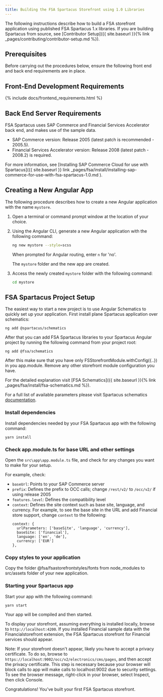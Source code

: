 ```yaml
---
title: Building the FSA Spartacus Storefront using 1.0 Libraries
---
```


The following instructions describe how to build a FSA storefront application using published FSA Spartacus 1.x libraries. If you are building Spartacus from source, see [Contributor Setup]({{ site.baseurl }}{% link _pages/contributing/contributor-setup.md %}).

## Prerequisites

Before carrying out the procedures below, ensure the following front end and back end requirements are in place.

## Front-End Development Requirements

{% include docs/frontend_requirements.html %}

## Back End Server Requirements

FSA Spartacus uses SAP Commerce and Financial Services Accelerator back end, and makes use of the sample data.

- SAP Commerce version: Release 2005 (latest patch is recommended - 2005.5).
- Financial Services Accelerator version: Release 2008 (latest patch - 2008.2) is required.

For more information, see [Installing SAP Commerce Cloud for use with Spartacus]({{ site.baseurl }} link _pages/fsa/install/installing-sap-commerce-for-use-with-fsa-spartacus-1.0.md ). 

## Creating a New Angular App

The following procedure describes how to create a new Angular application with the name `mystore`.

1. Open a terminal or command prompt window at the location of your choice.

2. Using the Angular CLI, generate a new Angular application with the following command:

   ```bash
   ng new mystore --style=scss
   ```

   When prompted for Angular routing, enter `n` for 'no'.

   The `mystore` folder and the new app are created.

4.  Access the newly created `mystore` folder with the following command:

     ```bash
     cd mystore
     ```

## FSA Spartacus Project Setup

The easiest way to start a new project is to use Angular Schematics to quickly set up your application. 
First install plane Spartacus application over schematics:
```shell
ng add @spartacus/schematics
```

After that you can add FSA Spartacus libraries to your Spartacus Angular project by running the following command from your project root:

```shell
ng add @fsa/schematics
```
After this make sure that you have only FSStorefrontModule.withConfig({..}) in you app.module. Remove any other storefront module configuration you have.

For the detailed explanation visit [FSA Schematics]({{ site.baseurl }}{% link _pages/fsa/install/fsa-schematics.md %}).

For a full list of available parameters please visit Spartacus schematics [documentation](https://github.com/SAP/spartacus/tree/develop/projects/schematics).


### Install dependencies ###  

Install dependencies needed by your FSA Spartacus app with the following command:

```
yarn install
```

### Check app.module.ts for base URL and other settings ###

Open the `src\app\app.module.ts` file, and check for any changes you want to make for your setup. 

For example, check:
- `baseUrl`: Points to your SAP Commerce server
- `prefix`: Defines the prefix to OCC calls; change `/rest/v2/` to `/occ/v2/` if using release 2005
- `features.level`: Defines the compatibility level
- `context`: Defines the site context such as base site, language, and currency. For example, to see the base site in the URL and add Financial store support, change `context` to the following:
   ```
   context: {
     urlParameters: ['baseSite', 'language', 'currency'],
     baseSite: ['financial'],
     language: ['en', 'de'],
     currency: ['EUR']
   },
   ```
  
### Copy styles to your application ###

Copy the folder @fsa/fsastorefrontstyles/fonts from node_modules to src/assets folder of your new application.

### Starting your Spartacus app ###  

Start your app with the following command:

```
yarn start
```

Your app will be compiled and then started.

To display your storefront, assuming everything is installed locally, browse to `http://localhost:4200`. If you installed Financial sample data with the Financialstorefront extension, the FSA Spartacus storefront for Financial services should appear.

Note: If your storefront doesn't appear, likely you have to accept a privacy certificate. To do so, browse to `https://localhost:9002/occ/v2/electronics/cms/pages`, and then accept the privacy certificate. This step is necessary because your browser will block calls to app will make calls to localhost:9002 due to security settings. To see the browser message, right-click in your browser, select Inspect, then click Console.


Congratulations! You've built your first FSA Spartacus storefront.


